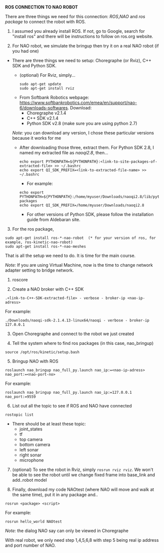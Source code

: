 **ROS CONNECTION TO NAO ROBOT**

There are three things we need for this connection: *ROS*,*NAO* and *ros package* to connect the robot with ROS.
1. I assumed you already install ROS. If not, go to Google, search for "install ros" and there will be instructions to follow on ros.org website.
  
2. For NAO robot, we simulate the bringup then try it on a real NAO robot (if you had one)
- There are three things we need to setup: Choregraphe (or Rviz), C++ SDK and Python SDK.
  - (optional) For Rviz, simply...
    ```
    sudo apt-get update
    sudo apt-get install rviz
    ```
  - From Softbank Robotics webpage: https://www.softbankrobotics.com/emea/en/support/nao-6/downloads-softwares. Download:
    - Choregraphe v2.1.4
    - C++ SDK v2.1.4
    - Python SDK v2.8 (make sure you are using python 2.7)

  *Note:* you can download any version, I chose these particular versions because it works for me

  - After downloading those three, extract them. For Python SDK 2.8, I named my extracted file as *naoqi2.8*, then...
    ```
    echo export PYTHONPATH=${PYTHONPATH}:<link-to-site-packages-of-extracted-file> >> ~/.bashrc
    echo export QI_SDK_PREFIX=<link-to-extracted-file-name> >> ~/.bashrc
    ```
    - For example:
    ```
    echo export PYTHONPATH=${PYTHONPATH}:/home/myuser/Downloads/naoqi2.8/lib/python2.7/site-packages
    echo export QI_SDK_PREFIX=/home/myuser/Downloads/naoqi2.8
    ```
    - For other versions of Python SDK, please follow the installation guide from Aldebaran site.
      
3. For the ros package,
  ```
  sudo apt-get install ros-*-nao-robot  (* for your version of ros, for example, ros-kinetic-nao-robot)
  sudo apt-get install ros-*-nao-meshes
  ```
That is all the setup we need to do. It is time for the main course.

*Note:* If you are using Virtual Machine, now is the time to change network adapter setting to bridge network.

  1) roscore
  
  2) Create a NAO broker with C++ SDK
  ```
  .<link-to-C++-SDK-extracted-file> - verbose - broker-ip <nao-ip-adress>
  ```
  For example:
  ```
  ./Downloads/naoqi-sdk-2.1.4.13-linux64/naoqi - verbose - broker-ip 127.0.0.1
  ```
  3) Open Choregraphe and connect to the robot we just created
  
  4) Tell the system where to find ros packages (in this case, nao_bringup)
  ```
  source /opt/ros/kinetic/setup.bash
  ```
  5) Bringup NAO with ROS
  ```
  roslaunch nao_bringup nao_full_py.launch nao_ip:=<nao-ip-adress> nao_port:=<nao-port-no>
  ```
  For example:
  ```
  roslaunch nao_bringup nao_full_py.launch nao_ip:=127.0.0.1 nao_port:=9559
  ```
  6) List out all the topic to see if ROS and NAO have connected
  ```
  rostopic list
  ```
  - There should be at least these topic:
    - joint_states
    - tf
    - top camera
    - bottom camera
    - left sonar
    - right sonar
    - microphone
    
   7) (optional) To see the robot in Rviz, simply `rosrun rviz rviz`. We won't be able to see the robot until we change fixed frame into base_link and add..robot model
    
   8) Finally, download my code NAOtest (where NAO will move and walk at the same time), put it in any package and..
   ```
   rosrun <package> <script>
   ```
   For example:
   ```
   rosrun hello_world NAOtest
   ```

*Note:* the dialog NAO say can only be viewed in Choregraphe

With real robot, we only need step 1,4,5,6,8 with step 5 being real ip address and port number of NAO.

